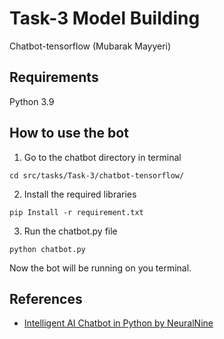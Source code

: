 # Task-3 Model Building

Chatbot-tensorflow (Mubarak Mayyeri)

## Requirements
Python 3.9

## How to use the bot
1. Go to the chatbot directory in terminal
```shell
cd src/tasks/Task-3/chatbot-tensorflow/
```

2. Install the required libraries
```shell
pip Install -r requirement.txt
````
3. Run the chatbot.py file
```shell
python chatbot.py
```
Now the bot will be running on you terminal.

## References
* [Intelligent AI Chatbot in Python by NeuralNine](https://www.youtube.com/watch?v=1lwddP0KUEg&t=330s&ab_channel=NeuralNine)